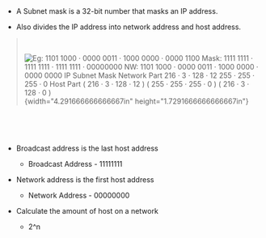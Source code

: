 
 

-   A Subnet mask is a 32-bit number that masks an IP address.

-   Also divides the IP address into network address and host address.

>  
>
> ![Eg: 1101 1000 · 0000 0011 · 1000 0000 · 0000 1100 Mask: 1111 1111 · 1111 1111 · 1111 1111 · 00000000 NW: 1101 1000 · 0000 0011 · 1000 0000 · 0000 0000 IP Subnet Mask Network Part 216 · 3 · 128 · 12 255 · 255 · 255 · 0 Host Part ( 216 · 3 · 128 · 12 ) ( 255 · 255 · 255 · 0 ) ( 216 · 3 · 128 · 0 ) ](021_Subnet_Mask_000.png){width="4.291666666666667in" height="1.7291666666666667in"}

 

 

-   Broadcast address is the last host address

    -   Broadcast Address - 11111111


-   Network address is the first host address

    -   Network Address - 00000000

-   Calculate the amount of host on a network

    -   2\^n
